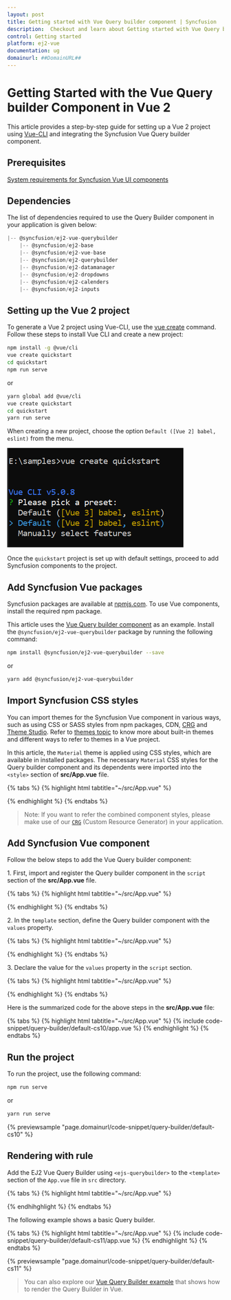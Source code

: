 ```yaml
---
layout: post
title: Getting started with Vue Query builder component | Syncfusion
description:  Checkout and learn about Getting started with Vue Query builder component of Syncfusion Essential JS 2 and more details.
control: Getting started 
platform: ej2-vue
documentation: ug
domainurl: ##DomainURL##
---
```


# Getting Started with the Vue Query builder Component in Vue 2

This article provides a step-by-step guide for setting up a Vue 2 project using [Vue-CLI](https://cli.vuejs.org/) and integrating the Syncfusion Vue Query builder component.

## Prerequisites

[System requirements for Syncfusion Vue UI components](https://ej2.syncfusion.com/vue/documentation/system-requirements/)

## Dependencies

The list of dependencies required to use the Query Builder component in your application is given below:

```js
|-- @syncfusion/ej2-vue-querybuilder
    |-- @syncfusion/ej2-base
    |-- @syncfusion/ej2-vue-base
    |-- @syncfusion/ej2-querybuilder
    |-- @syncfusion/ej2-datamanager
    |-- @syncfusion/ej2-dropdowns
    |-- @syncfusion/ej2-calenders
    |-- @syncfusion/ej2-inputs
```

## Setting up the Vue 2 project

To generate a Vue 2 project using Vue-CLI, use the [vue create](https://cli.vuejs.org/#getting-started) command. Follow these steps to install Vue CLI and create a new project:

```bash
npm install -g @vue/cli
vue create quickstart
cd quickstart
npm run serve
```

or

```bash
yarn global add @vue/cli
vue create quickstart
cd quickstart
yarn run serve
```

When creating a new project, choose the option `Default ([Vue 2] babel, eslint)` from the menu.

![Vue 2 project](../appearance/images/vue2-terminal.png)

Once the `quickstart` project is set up with default settings, proceed to add Syncfusion components to the project.

## Add Syncfusion Vue packages

Syncfusion packages are available at [npmjs.com](https://www.npmjs.com/search?q=ej2-vue). To use Vue components, install the required npm package.

This article uses the [Vue Query builder component](https://www.syncfusion.com/vue-components/vue-query-builder) as an example. Install the `@syncfusion/ej2-vue-querybuilder` package by running the following command:

```bash
npm install @syncfusion/ej2-vue-querybuilder --save
```
or

```bash
yarn add @syncfusion/ej2-vue-querybuilder
```

## Import Syncfusion CSS styles

You can import themes for the Syncfusion Vue component in various ways, such as using CSS or SASS styles from npm packages, CDN, [CRG](https://ej2.syncfusion.com/javascript/documentation/common/custom-resource-generator/) and [Theme Studio](https://ej2.syncfusion.com/vue/documentation/appearance/theme-studio/). Refer to [themes topic](https://ej2.syncfusion.com/vue/documentation/appearance/theme/) to know more about built-in themes and different ways to refer to themes in a Vue project.

In this article, the `Material` theme is applied using CSS styles, which are available in installed packages. The necessary `Material` CSS styles for the Query builder component and its dependents were imported into the `<style>` section of **src/App.vue** file.

{% tabs %}
{% highlight html tabtitle="~/src/App.vue" %}

<style>
@import "../node_modules/@syncfusion/ej2-base/styles/material.css";
@import "../node_modules/@syncfusion/ej2-buttons/styles/material.css";
@import "../node_modules/@syncfusion/ej2-splitbuttons/styles/material.css";
@import "../node_modules/@syncfusion/ej2-dropdowns/styles/material.css";
@import "../node_modules/@syncfusion/ej2-inputs/styles/material.css";
@import "../node_modules/@syncfusion/ej2-lists/styles/material.css";
@import "../node_modules/@syncfusion/ej2-popups/styles/material.css";
@import "../node_modules/@syncfusion/ej2-calendars/styles/material.css";
@import "../node_modules/@syncfusion/ej2-vue-querybuilder/styles/material.css";
</style>

{% endhighlight %}
{% endtabs %}

>Note: If you want to refer the combined component styles, please make use of our [`CRG`](https://crg.syncfusion.com/) (Custom Resource Generator) in your application.

## Add Syncfusion Vue component

Follow the below steps to add the Vue Query builder component:

1\. First, import and register the Query builder component in the `script` section of the **src/App.vue** file.

{% tabs %}
{% highlight html tabtitle="~/src/App.vue" %}

<script>
import { QueryBuilderComponent, ColumnDirective, ColumnsDirective } from "@syncfusion/ej2-vue-querybuilder";

export default {
    components: {
        'ejs-querybuilder': QueryBuilderComponent,
        'e-column': ColumnDirective,
        'e-columns': ColumnsDirective
    }
}
</script>

{% endhighlight %}
{% endtabs %}

2\. In the `template` section, define the Query builder component with the `values` property.

{% tabs %}
{% highlight html tabtitle="~/src/App.vue" %}

<template>
    <div class="control-section">
        <div class="col-lg-12 querybuilder-control">
            <ejs-querybuilder width="70%">
                <e-columns>
                    <e-column field='EmployeeID' label='Employee ID' type='number' />
                    <e-column field='FirstName' label='First Name' type='string' />
                    <e-column field='TitleOfCourtesy' label='Title Of Courtesy' type='boolean' :values="values" />
                    <e-column field='Title' label='Title' type='string' />
                    <e-column field='HireDate' label='Hire Date' type='date' format='dd/MM/yyyy' />
                    <e-column field='Country' label='Country' type='string' />
                    <e-column field='City' label='City' type='string' />
                </e-columns>
            </ejs-querybuilder>
        </div>
    </div>
</template>

{% endhighlight %}
{% endtabs %}

3\. Declare the value for the `values` property in the `script` section. 

{% tabs %}
{% highlight html tabtitle="~/src/App.vue" %}

<script>
data: function() {
    return {
        values: ['Mr.', 'Mrs.']
    };
}
</script>

{% endhighlight %}
{% endtabs %}


Here is the summarized code for the above steps in the **src/App.vue** file:

{% tabs %}
{% highlight html tabtitle="~/src/App.vue" %}
{% include code-snippet/query-builder/default-cs10/app.vue %}
{% endhighlight %}
{% endtabs %}

## Run the project

To run the project, use the following command:

```bash
npm run serve
```

or

```bash
yarn run serve
```
        
{% previewsample "page.domainurl/code-snippet/query-builder/default-cs10" %}

## Rendering with rule

Add the EJ2 Vue Query Builder using `<ejs-querybuilder>` to the `<template>` section of the `App.vue` file in `src` directory.

{% tabs %}
{% highlight html tabtitle="~/src/App.vue" %}

<template>
    <div class="control-section">
        <div class="col-lg-12 querybuilder-control">
            <ejs-querybuilder :dataSource="dataSource" :rule="importRules" width="70%">
                <e-columns>
                    <e-column field='EmployeeID' label='Employee ID' type='number' />
                    <e-column field='FirstName' label='First Name' type='string' />
                    <e-column field='TitleOfCourtesy' label='Title Of Courtesy' type='boolean' :values="values" />
                    <e-column field='Title' label='Title' type='string' />
                    <e-column field='HireDate' label='Hire Date' type='date' format='dd/MM/yyyy' />
                    <e-column field='Country' label='Country' type='string' />
                    <e-column field='City' label='City' type='string' />
                </e-columns>
            </ejs-querybuilder>
        </div>
    </div>
</template>

<style>
    .e-query-builder {
        margin: 0 auto;
    }
</style>

<script>
import { QueryBuilderComponent, ColumnDirective, ColumnsDirective } from "@syncfusion/ej2-vue-querybuilder";

export default {
  components: {
    'ejs-querybuilder': QueryBuilderComponent,
    'e-column': ColumnDirective,
    'e-columns': ColumnsDirective
  },
  data: function() {
    return {
      dataSource: employeeData,
      values: ['Mr.', 'Mrs.'],
      importRules: {
        'condition': 'and',
        'rules': [{
                'label': 'Employee ID',
                'field': 'EmployeeID',
                'type': 'number',
                'operator': 'equal',
                'value': 1
            },
            {
                'label': 'Title',
                'field': 'Title',
                'type': 'string',
                'operator': 'equal',
                'value': 'Sales Manager'
            }]
        }
    };
  }
}
var employeeData = [{
      'EmployeeID': 1,
      'FirstName': 'Nancy',
      'Title': 'Sales Representative',
      'TitleOfCourtesy': 'Ms.',
      'HireDate': '22/07/2001',
      'City': 'Seattle',
      'Country': 'USA'
    },
    {
      'EmployeeID': 2,
      'FirstName': 'Andrew',
      'Title': 'Vice President',
      'TitleOfCourtesy': 'Dr.',
      'HireDate': '21/04/2003',
      'City': 'Tacoma',
      'Country': 'USA'
    },
    {
      'EmployeeID': 3,
      'FirstName': 'Janet',
      'Title': 'Sales Representative',
      'TitleOfCourtesy': 'Ms.',
      'HireDate': '22/07/2001',
      'City': 'Kirkland',
      'Country': 'USA'
    }];
</script>

{% endhihghlight %}
{% endtabs %}

The following example shows a basic Query builder.

{% tabs %}
{% highlight html tabtitle="~/src/App.vue" %}
{% include code-snippet/query-builder/default-cs11/app.vue %}
{% endhighlight %}
{% endtabs %}
        
{% previewsample "page.domainurl/code-snippet/query-builder/default-cs11" %}

> You can also explore our [Vue Query Builder example](https://ej2.syncfusion.com/vue/demos/#/material/query-builder/getting-started) that shows how to render the Query Builder in Vue.